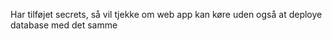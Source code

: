 Har tilføjet secrets, så vil tjekke om web app kan køre uden også at deploye database med det samme
